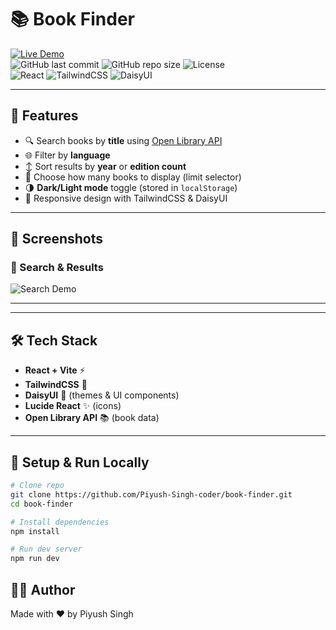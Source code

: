 # 📚 Book Finder

[![Live Demo](https://img.shields.io/badge/demo-online-green)](https://book-finder-ochre-one.vercel.app/)  
![GitHub last commit](https://img.shields.io/github/last-commit/Piyush-Singh-coder/book-finder)
![GitHub repo size](https://img.shields.io/github/repo-size/Piyush-Singh-coder/book-finder)
![License](https://img.shields.io/badge/license-MIT-blue)  
![React](https://img.shields.io/badge/React-18-61dafb?logo=react&logoColor=white)
![TailwindCSS](https://img.shields.io/badge/TailwindCSS-3-38b2ac?logo=tailwind-css&logoColor=white)
![DaisyUI](https://img.shields.io/badge/DaisyUI-themed-ff69b4)

---

## 🚀 Features

- 🔍 Search books by **title** using [Open Library API](https://openlibrary.org/dev/docs/api/search)  
- 🌐 Filter by **language**  
- ↕️ Sort results by **year** or **edition count**  
- 🔢 Choose how many books to display (limit selector)  
- 🌗 **Dark/Light mode** toggle (stored in `localStorage`)  
- 📱 Responsive design with TailwindCSS & DaisyUI  

---

## 📸 Screenshots

### 🔎 Search & Results
![Search Demo](https://image2url.com/images/1758920839092-d46edc77-7450-4824-8009-067c05f5005a.png)

---


---

## 🛠️ Tech Stack

- **React + Vite** ⚡  
- **TailwindCSS** 🎨  
- **DaisyUI** 💅 (themes & UI components)  
- **Lucide React** ✨ (icons)  
- **Open Library API** 📚 (book data)  

---

## 🔧 Setup & Run Locally

```bash
# Clone repo
git clone https://github.com/Piyush-Singh-coder/book-finder.git
cd book-finder

# Install dependencies
npm install

# Run dev server
npm run dev

```
## 👨‍💻 Author
Made with ❤️ by Piyush Singh

